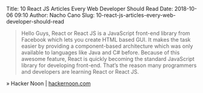 Title: 10 React JS Articles Every Web Developer Should Read
Date: 2018-10-06 09:10
Author: Nacho Cano
Slug: 10-react-js-articles-every-web-developer-should-read

> Hello Guys, React or React JS is a JavaScript front-end library from Facebook
> which lets you create HTML based GUI. It makes the task easier by providing a
> component-based architecture which was only available to languages like Java
> and C# before. Because of this awesome feature, React is quickly becoming the
> standard JavaScript library for developing front-end. That’s the reason many
> programmers and developers are learning React or React JS.

» Hacker Noon | [hackernoon.com][]

  [hackernoon.com]: https://hackernoon.com/10-react-js-articles-every-web-developer-should-read-f5b745a348dc
    "10 React JS Articles Every Web Developer Should Read"
